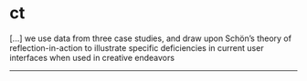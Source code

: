 # ct


 [...] we use data from three case studies, and draw upon Schön’s theory of reflection-in-action to illustrate specific deficiencies in current user interfaces when used in creative endeavors

  



----


